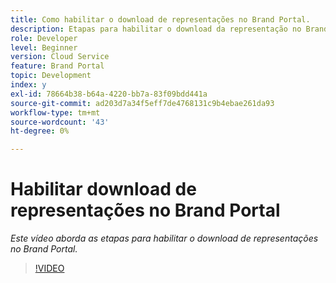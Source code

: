 ```yaml
---
title: Como habilitar o download de representações no Brand Portal.
description: Etapas para habilitar o download da representação no Brand Portal
role: Developer
level: Beginner
version: Cloud Service
feature: Brand Portal
topic: Development
index: y
exl-id: 78664b38-b64a-4220-bb7a-83f09bdd441a
source-git-commit: ad203d7a34f5eff7de4768131c9b4ebae261da93
workflow-type: tm+mt
source-wordcount: '43'
ht-degree: 0%

---
```


# Habilitar download de representações no Brand Portal

*Este vídeo aborda as etapas para habilitar o download de representações no Brand Portal.*

>[!VIDEO](https://video.tv.adobe.com/v/335449?quality=9&learn=on)
